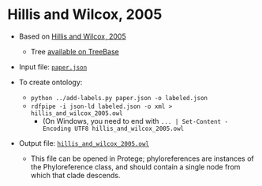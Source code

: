 # Hillis and Wilcox, 2005

* Based on [Hillis and Wilcox, 2005](http://www.sciencedirect.com/science/article/pii/S1055790304003240)
  * Tree [available on TreeBase](https://treebase.org/treebase-web/search/study/trees.html?id=1269)

* Input file: [`paper.json`](paper.json)
* To create ontology:
  * `python ../add-labels.py paper.json -o labeled.json`
  * `rdfpipe -i json-ld labeled.json -o xml > hillis_and_wilcox_2005.owl`
    * (On Windows, you need to end with `... | Set-Content -Encoding UTF8 hillis_and_wilcox_2005.owl`

* Output file: [`hillis_and_wilcox_2005.owl`](hillis_and_wilcox_2005.owl)
  * This file can be opened in Protege; phyloreferences are instances of the 
    Phyloreference class, and should contain a single node from which that
    clade descends.
